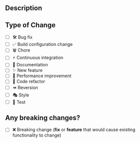 <!--
  Thanks for contributing!

  Provide a description of your changes below and a general summary in the title

  Please look at the following checklist to ensure that your PR can be accepted quickly:
-->

## Description

<!--- Describe your changes in detail -->

## Type of Change

<!--- Put an `x` in all the boxes that apply: -->

- [ ] 🛠️ Bug fix
- [ ] ✅ Build configuration change
- [ ] 🗑️ Chore
- [ ] ⚡️ Continuous integration
- [ ] 📝 Documentation
- [ ] ✨ New feature
- [ ] 🚀 Performance improvement
- [ ] 🧹 Code refactor
- [ ] ⏪ Reversion
- [ ] 🎭 Style
- [ ] 🧪 Test

## Any breaking changes?

<!--- Put an `x` in the box only if the pull request includes a FIX or a FEATURE with no backwards compatibility -->

- [ ] ❌ Breaking change (**fix** or **feature** that would cause existing functionality to change)
